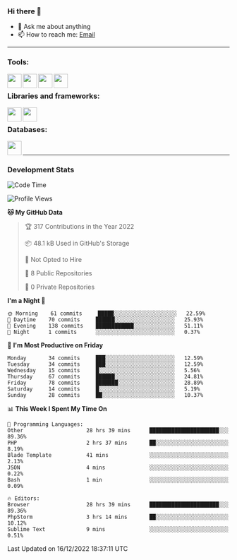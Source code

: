 ### Hi there 👋

<!-- - 🔭 I’m currently working on [huyviet] -->
- 💬 Ask me about anything
- 📫 How to reach me: [Email]
<!-- - ⚡ Fun fact: abc -->

---

### Tools:
<img align='left' height="32" width="32" src="https://cdn.jsdelivr.net/npm/simple-icons@4.8.0/icons/phpstorm.svg" />
<img align='left' height="32" width="32" src="https://cdn.jsdelivr.net/npm/simple-icons@4.8.0/icons/sublimetext.svg" />
<img align='left' height="32" width="32" src="https://cdn.jsdelivr.net/npm/simple-icons@4.8.0/icons/laragon.svg" />
<img align='left' height="32" width="32" src="https://cdn.jsdelivr.net/npm/simple-icons@4.8.0/icons/xampp.svg" />
<br>

### Libraries and frameworks:
<img align='left' height="32" width="32" src="https://cdn.jsdelivr.net/npm/simple-icons@4.8.0/icons/laravel.svg" />
<img align='left' height="32" width="32" src="https://cdn.jsdelivr.net/npm/simple-icons@4.8.0/icons/jquery.svg" />
<br>

### Databases:
<img align='left' height="32" width="32" src="https://cdn.jsdelivr.net/npm/simple-icons@4.8.0/icons/mysql.svg" />
<br>

---
### Development Stats
<!--START_SECTION:waka-->
![Code Time](http://img.shields.io/badge/Code%20Time-535%20hrs%2021%20mins-blue)

![Profile Views](http://img.shields.io/badge/Profile%20Views-75-blue)

**🐱 My GitHub Data** 

> 🏆 317 Contributions in the Year 2022
 > 
> 📦 48.1 kB Used in GitHub's Storage 
 > 
> 🚫 Not Opted to Hire
 > 
> 📜 8 Public Repositories 
 > 
> 🔑 0 Private Repositories  
 > 
**I'm a Night 🦉** 

```text
🌞 Morning    61 commits     █████░░░░░░░░░░░░░░░░░░░░   22.59% 
🌆 Daytime    70 commits     ██████░░░░░░░░░░░░░░░░░░░   25.93% 
🌃 Evening    138 commits    ████████████░░░░░░░░░░░░░   51.11% 
🌙 Night      1 commits      ░░░░░░░░░░░░░░░░░░░░░░░░░   0.37%

```
📅 **I'm Most Productive on Friday** 

```text
Monday       34 commits     ███░░░░░░░░░░░░░░░░░░░░░░   12.59% 
Tuesday      34 commits     ███░░░░░░░░░░░░░░░░░░░░░░   12.59% 
Wednesday    15 commits     █░░░░░░░░░░░░░░░░░░░░░░░░   5.56% 
Thursday     67 commits     ██████░░░░░░░░░░░░░░░░░░░   24.81% 
Friday       78 commits     ███████░░░░░░░░░░░░░░░░░░   28.89% 
Saturday     14 commits     █░░░░░░░░░░░░░░░░░░░░░░░░   5.19% 
Sunday       28 commits     ██░░░░░░░░░░░░░░░░░░░░░░░   10.37%

```


📊 **This Week I Spent My Time On** 

```text
💬 Programming Languages: 
Other                    28 hrs 39 mins      ██████████████████████░░░   89.36% 
PHP                      2 hrs 37 mins       ██░░░░░░░░░░░░░░░░░░░░░░░   8.19% 
Blade Template           41 mins             ░░░░░░░░░░░░░░░░░░░░░░░░░   2.13% 
JSON                     4 mins              ░░░░░░░░░░░░░░░░░░░░░░░░░   0.22% 
Bash                     1 min               ░░░░░░░░░░░░░░░░░░░░░░░░░   0.09%

🔥 Editors: 
Browser                  28 hrs 39 mins      ██████████████████████░░░   89.36% 
PhpStorm                 3 hrs 14 mins       ██░░░░░░░░░░░░░░░░░░░░░░░   10.12% 
Sublime Text             9 mins              ░░░░░░░░░░░░░░░░░░░░░░░░░   0.51%

```


 Last Updated on 16/12/2022 18:37:11 UTC
<!--END_SECTION:waka-->

[huyviet]: https://huyviet.vn/
[EMAIl]: https://mail.google.com/mail/u/0/?fs=1&tf=cm&source=mailto&to=huynguyenviet0110@gmail.com
